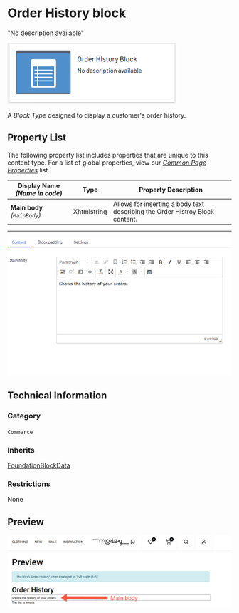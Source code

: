 # Order History block
"No description available"

![Order History Block](Screenshots/Order%20History%20Block%20-%20icon.png)

A *Block Type* designed to display a customer's order history.

## Property List
The following property list includes properties that are unique to this content type. For a list of global properties, view our [*Common Page Properties*](./Common%20Page%20Properties.md) list.

Display Name *(Name in code)* | Type | Property Description
--------------|------|---------------
**Main body** *(`MainBody`)* | Xhtmlstring | Allows for inserting a body text describing the Order Histroy Block content.

** **
![Order History Block](Screenshots/Order%20History%20Block%20-%20Content%20tab.png)

## Technical Information

### Category
`Commerce`

### Inherits
[FoundationBlockData](#)

### Restrictions
None

## Preview
![Order History Block](Screenshots/Order%20History%20Block%20-%20Preview.png)

